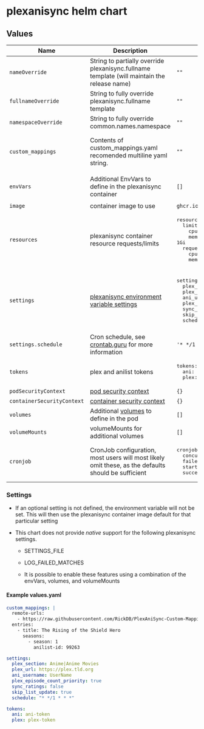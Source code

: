 # plexanisync helm chart

## Values

| Name                       | Description                                                                                                                             | Default Value                                                                                                                                                                                                                                                                                        | Example                                                                                                                                                                                                                                                                                                                                                                      |
| -------------------------- | --------------------------------------------------------------------------------------------------------------------------------------- | ---------------------------------------------------------------------------------------------------------------------------------------------------------------------------------------------------------------------------------------------------------------------------------------------------- | ---------------------------------------------------------------------------------------------------------------------------------------------------------------------------------------------------------------------------------------------------------------------------------------------------------------------------------------------------------------------------- |
| `nameOverride`             | String to partially override plexanisync.fullname template (will maintain the release name)                                             | `""`                                                                                                                                                                                                                                                                                                 |                                                                                                                                                                                                                                                                                                                                                                              |
| `fullnameOverride`         | String to fully override plexanisync.fullname template                                                                                  | `""`                                                                                                                                                                                                                                                                                                 |                                                                                                                                                                                                                                                                                                                                                                              |
| `namespaceOverride`        | String to fully override common.names.namespace                                                                                         | `""`                                                                                                                                                                                                                                                                                                 |                                                                                                                                                                                                                                                                                                                                                                              |
| `custom_mappings`          | Contents of custom_mappings.yaml recomended multiline yaml string.                                                                      | `""`                                                                                                                                                                                                                                                                                                 | <pre>custom_mappings: \|<br>&nbsp;&nbsp;&nbsp;&nbsp;remote-urls:<br>&nbsp;&nbsp;&nbsp;&nbsp;&nbsp;&nbsp;&nbsp;&nbsp;- https://raw.githubusercontent.com/RickDB/PlexAniSync-Custom-Mappings/main/series-tvdb.en.yaml<br>&nbsp;&nbsp;&nbsp;&nbsp;&nbsp;&nbsp;&nbsp;&nbsp;- https://raw.githubusercontent.com/RickDB/PlexAniSync-Custom-Mappings/main/movies-tmdb.en.yaml</pre> |
| `envVars`                  | Additional EnvVars to define in the plexanisync container                                                                               | `[]`                                                                                                                                                                                                                                                                                                 | <pre>EnvVars:<br>&nbsp;&nbsp;- name: KEY<br>&nbsp;&nbsp;&nbsp;&nbsp;value: "VALUE"</pre>                                                                                                                                                                                                                                                                                     |
| `image`                    | container image to use                                                                                                                  | `ghcr.io/rickdb/plexanisync:latest`                                                                                                                                                                                                                                                                  |                                                                                                                                                                                                                                                                                                                                                                              |
| `resources`                | plexanisync container resource requests/limits                                                                                          | <pre>resources:<br>&nbsp;&nbsp;limits:<br>&nbsp;&nbsp;&nbsp;&nbsp;cpu: '1'<br>&nbsp;&nbsp;&nbsp;&nbsp;memory: 1Gi<br>&nbsp;&nbsp;requests:<br>&nbsp;&nbsp;&nbsp;&nbsp;cpu: '100m'<br>&nbsp;&nbsp;&nbsp;&nbsp;memory: 256Mi                                                                           |                                                                                                                                                                                                                                                                                                                                                                              |
| `settings`                 | [plexanisync environment variable settings](https://github.com/RickDB/PlexAniSync/tree/master/Docker/PlexAniSync#environment-variables) | <pre>settings:<br>&nbsp;&nbsp;plex_section:&nbsp;Anime\|Anime&nbsp;Movies<br>&nbsp;&nbsp;plex_url:<br>&nbsp;&nbsp;ani_username:<br>&nbsp;&nbsp;plex_episode_count_priority:<br>&nbsp;&nbsp;sync_ratings:<br>&nbsp;&nbsp;skip_list_update:&nbsp;&nbsp;<br>&nbsp;&nbsp;schedule:</pre>                 | <pre>settings:<br>&nbsp;&nbsp;plex_section:&nbsp;Anime\|Anime&nbsp;Movies<br>&nbsp;&nbsp;plex_url:&nbsp;https://plex.tld.org<br>&nbsp;&nbsp;ani_username:&nbsp;username<br>&nbsp;&nbsp;plex_episode_count_priority:&nbsp;true<br>&nbsp;&nbsp;sync_ratings:&nbsp;false<br>&nbsp;&nbsp;skip_list_update:&nbsp;true<br>&nbsp;&nbsp;schedule:&nbsp;"* */1 * * *"</pre>           |
| `settings.schedule`        | Cron schedule, see [crontab.guru](https://crontab.guru/#*_*/1_*_*_*) for more information                                               | `'* */1 * * *'`                                                                                                                                                                                                                                                                                      |
| `tokens`                   | plex and anilist tokens                                                                                                                 | <pre>tokens:<br>&nbsp;&nbsp;ani:<br>&nbsp;&nbsp;plex:</pre>                                                                                                                                                                                                                                          | <pre>tokens:<br>&nbsp;&nbsp;ani: ani-token<br>&nbsp;&nbsp;plex: plex-token</pre>                                                                                                                                                                                                                                                                                             |
| `podSecurityContext`       | [pod security context](https://kubernetes.io/docs/reference/generated/kubernetes-api/v1.29/#securitycontext-v1-core)                    | `{}`                                                                                                                                                                                                                                                                                                 |                                                                                                                                                                                                                                                                                                                                                                              |
| `containerSecurityContext` | [container security context](https://kubernetes.io/docs/reference/generated/kubernetes-api/v1.29/#securitycontext-v1-core)              | `{}`                                                                                                                                                                                                                                                                                                 |                                                                                                                                                                                                                                                                                                                                                                              |
| `volumes`                  | Additional [volumes](https://kubernetes.io/docs/concepts/storage/volumes/) to define in the pod                                         | `[]`                                                                                                                                                                                                                                                                                                 |                                                                                                                                                                                                                                                                                                                                                                              |
| `volumeMounts`             | volumeMounts for additional volumes                                                                                                     | `[]`                                                                                                                                                                                                                                                                                                 |                                                                                                                                                                                                                                                                                                                                                                              |
| `cronjob`                  | CronJob configuration, most users will most likely omit these, as the defaults should be sufficient                                     | <pre>cronjob:<br>&nbsp;&nbsp;concurrencyPolicy:&nbsp;Forbid<br>&nbsp;&nbsp;failedJobsHistoryLimit:&nbsp;2<br>&nbsp;&nbsp;startingDeadlineSeconds:&nbsp;300<br>&nbsp;&nbsp;successfulJobsHistoryLimit:&nbsp;1</pre> |
### Settings

* If an optional setting is not defined, the environment variable will not be set. This will then use the plexanisync container image default for that particular setting

* This chart does not provide *native* support for the following plexanisync settings.
  * SETTINGS_FILE
  * LOG_FAILED_MATCHES

  * It is possible to enable these features using a combination of the envVars, volumes, and volumeMounts

#### Example values.yaml

```yaml
custom_mappings: |
  remote-urls:
    - https://raw.githubusercontent.com/RickDB/PlexAniSync-Custom-Mappings/main/series-tvdb.en.yaml
  entries:
    - title: The Rising of the Shield Hero
      seasons:
        - season: 1
          anilist-id: 99263

settings:
  plex_section: Anime|Anime Movies
  plex_url: https://plex.tld.org
  ani_username: UserName
  plex_episode_count_priority: true
  sync_ratings: false
  skip_list_update: true
  schedule: "* */1 * * *"

tokens:
  ani: ani-token
  plex: plex-token

```
